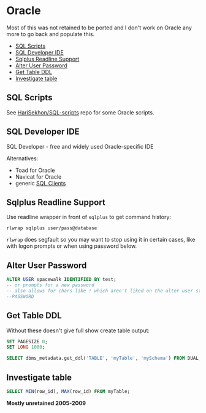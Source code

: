 # Oracle

Most of this was not retained to be ported and I don't work on Oracle any more to go back and populate this.

<!-- INDEX_START -->

- [SQL Scripts](#sql-scripts)
- [SQL Developer IDE](#sql-developer-ide)
- [Sqlplus Readline Support](#sqlplus-readline-support)
- [Alter User Password](#alter-user-password)
- [Get Table DDL](#get-table-ddl)
- [Investigate table](#investigate-table)

<!-- INDEX_END -->

## SQL Scripts

See [HariSekhon/SQL-scripts](https://github.com/HariSekhon/SQL-scripts) repo for some Oracle scripts.

## SQL Developer IDE

SQL Developer - free and widely used Oracle-specific IDE

Alternatives:

- Toad for Oracle
- Navicat for Oracle
- generic [SQL Clients](sql.md#sql-clients)

## Sqlplus Readline Support

Use readline wrapper in front of `sqlplus` to get command history:

```shell
rlwrap sqlplus user/pass@database
```

`rlwrap` does segfault so you may want to stop using it in certain cases, like with logon prompts or when using password
below.

## Alter User Password

```sql
ALTER USER spacewalk IDENTIFIED BY test;
-- or prompts for a new password
-- also allows for chars like ! which aren't liked on the alter user statement
--PASSWORD
```

## Get Table DDL

Without these doesn't give full show create table output:

```sql
SET PAGESIZE 0;
SET LONG 1000;
```

```sql
SELECT dbms_metadata.get_ddl('TABLE', 'myTable', 'mySchema') FROM DUAL;
```

## Investigate table

```sql
SELECT MIN(row_id), MAX(row_id) FROM myTable;
```

**Mostly unretained 2005-2009**

